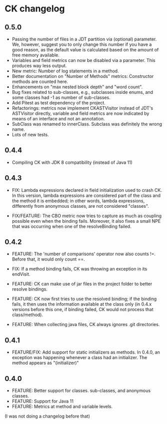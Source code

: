 # CK changelog

## 0.5.0

* Passing the number of files in a JDT partition via (optional) parameter. We, however,
suggest you to only change this number if you have a good reason, as the default
value is calculated based on the amount of free memory available.
* Variables and field metrics can now be disabled via a parameter. This produces
way less output.
* New metric: Number of log statements in a method.
* Better documentation on "Number of Methods" metrics: Constructor methods are counted here.
* Enhancements on "max nested block depth" and "word count".
* Bug fixes related to sub-classes, e.g., subclasses inside enums, and some classes had
-1 as number of sub-classes.
* Add Pitest as test dependency of the project.
* Refactorings: metrics now implement CKASTVisitor instead of JDT's ASTVisitor directly,
variable and field metrics are now indicated by means of an interface and not an annotation.
* SubClass was renamed to innerClass. Subclass was definitely the wrong name.
* Lots of new tests.

## 0.4.4

* Compiling CK with JDK 8 compatibility (instead of Java 11)

## 0.4.3

* FIX: Lambda expressions declared in field initialization used to crash
CK. In this version, lambda expressions are considered part of the class
and the method it is embedded; in other words, lambda expressions, differently
from anonymous classes, are not considered "classes".

* FIX/FEATURE: The CBO metric now tries to capture as much as coupling possible
even when the binding fails. Moreover, it also fixes a small NPE that was occurring
when one of the resolveBinding failed.

## 0.4.2

* FEATURE: The 'number of comparisons' operator now also counts !=.
Before that, it would only count ==.

* FIX: If a method binding fails, CK was throwing an exception in its endVisit.

* FEATURE: CK can make use of jar files in the project folder to better
resolve bindings.

* FEATURE: CK now first tries to use the resolved binding; if the binding fails,
it then uses the information available at the class only (in 0.4.x versions before
this one, if binding failed, CK would not process that class/method).

* FEATURE: When collecting java files, CK always ignores .git directories.

## 0.4.1

* FEATURE/FIX: Add support for static initializers as methods. In 0.4.0, an exception
was happening whenever a class had an initializer. The method appears
as "(initializer)"

## 0.4.0

* FEATURE: Better support for classes. sub-classes, and anonymous classes.
* FEATURE: Support for Java 11
* FEATURE: Metrics at method and variable levels.

(I was not doing a changelog before that)
